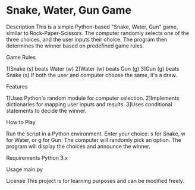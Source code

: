 # Snake, Water, Gun Game

Description
This is a simple Python-based "Snake, Water, Gun" game, similar to Rock-Paper-Scissors. The computer randomly selects one of the three choices, and the user inputs their choice. The program then determines the winner based on predefined game rules.


Game Rules

1]Snake (s) beats Water (w)
2]Water (w) beats Gun (g)
3]Gun (g) beats Snake (s)
If both the user and computer choose the same, it's a draw.

Features

1]Uses Python's random module for computer selection.
2]Implements dictionaries for mapping user inputs and results.
3]Uses conditional statements to decide the winner.

How to Play

Run the script in a Python environment.
Enter your choice: s for Snake, w for Water, or g for Gun.
The computer will randomly pick an option.
The program will display the choices and announce the winner.

Requirements
Python 3.x

Usage
main.py

License
This project is for learning purposes and can be modified freely.

